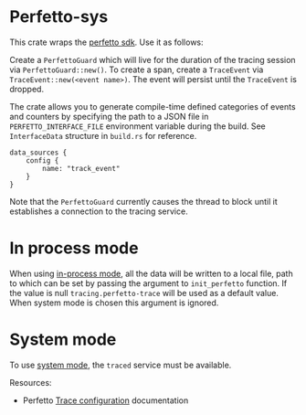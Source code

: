 # Perfetto-sys
This crate wraps the [perfetto sdk](https://perfetto.dev/docs/instrumentation/tracing-sdk). Use it as follows:

Create a `PerfettoGuard` which will live for the duration of the tracing session via `PerfettoGuard::new()`.
To create a span, create a `TraceEvent` via `TraceEvent::new(<event name>)`. The event will persist until the `TraceEvent` is dropped.

The crate allows you to generate compile-time defined categories of events and counters by specifying the path to a JSON file in `PERFETTO_INTERFACE_FILE` environment variable during the build. See `InterfaceData` structure in `build.rs` for reference.

```
data_sources {
    config {
        name: "track_event"
    }
}
```

Note that the `PerfettoGuard` currently causes the thread to block until it establishes a connection to the tracing service.

# In process mode
When using [in-process mode](https://perfetto.dev/docs/instrumentation/tracing-sdk#in-process-mode), all the data will be written to a local file, path to which can be set by passing the argument to `init_perfetto` function. If the value is null `tracing.perfetto-trace` will be used as a default value. When system mode is chosen this argument is ignored.

# System mode

To use [system mode](https://perfetto.dev/docs/instrumentation/tracing-sdk#system-mode), the `traced` service must be available.

Resources:

* Perfetto [Trace configuration](https://perfetto.dev/docs/concepts/config) documentation
